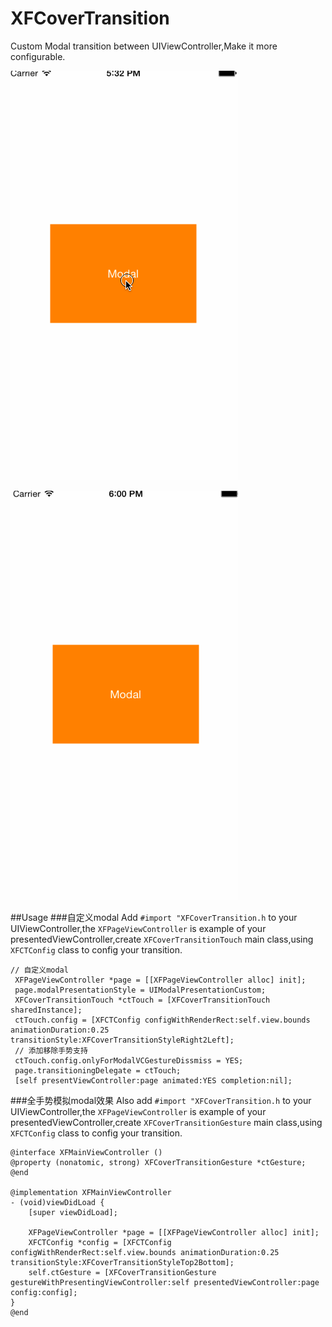 # XFCoverTransition
Custom Modal transition between UIViewController,Make it more configurable.

![XFCoverTransition usage_touch](./Doc/usage1.gif)

![XFCoverTransition usage_touch](./Doc/usage2.gif)

##Usage
###自定义modal
Add `#import "XFCoverTransition.h` to your UIViewController,the `XFPageViewController` is example of your presentedViewController,create `XFCoverTransitionTouch` main class,using `XFCTConfig` class to config your transition.
```objc
// 自定义modal
 XFPageViewController *page = [[XFPageViewController alloc] init];
 page.modalPresentationStyle = UIModalPresentationCustom;
 XFCoverTransitionTouch *ctTouch = [XFCoverTransitionTouch sharedInstance];
 ctTouch.config = [XFCTConfig configWithRenderRect:self.view.bounds animationDuration:0.25 transitionStyle:XFCoverTransitionStyleRight2Left];
 // 添加移除手势支持
 ctTouch.config.onlyForModalVCGestureDissmiss = YES;
 page.transitioningDelegate = ctTouch;
 [self presentViewController:page animated:YES completion:nil];
```
###全手势模拟modal效果
Also add `#import "XFCoverTransition.h` to your UIViewController,the `XFPageViewController` is example of your presentedViewController,create `XFCoverTransitionGesture` main class,using `XFCTConfig` class to config your transition.
```objc
@interface XFMainViewController ()
@property (nonatomic, strong) XFCoverTransitionGesture *ctGesture;
@end

@implementation XFMainViewController
- (void)viewDidLoad {
    [super viewDidLoad];
    
    XFPageViewController *page = [[XFPageViewController alloc] init];
    XFCTConfig *config = [XFCTConfig configWithRenderRect:self.view.bounds animationDuration:0.25 transitionStyle:XFCoverTransitionStyleTop2Bottom];
    self.ctGesture = [XFCoverTransitionGesture gestureWithPresentingViewController:self presentedViewController:page config:config];
}
@end

```
